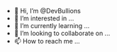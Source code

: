 - 👋 Hi, I’m @DevBullions
- 👀 I’m interested in ...
- 🌱 I’m currently learning ...
- 💞️ I’m looking to collaborate on ...
- 📫 How to reach me ...

<!---
DevBullions/DevBullions is a ✨ special ✨ repository because its `README.md` (this file) appears on your GitHub profile.
You can click the Preview link to take a look at your changes.
--->
